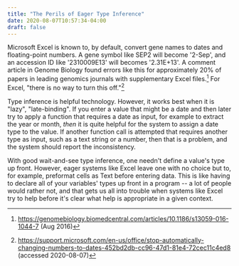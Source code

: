 ```yaml
---
title: "The Perils of Eager Type Inference"
date: 2020-08-07T10:57:34-04:00
draft: false
---
```


Microsoft Excel is known to, by default, convert gene names to dates and floating-point numbers. A gene symbol like SEP2 will become '2-Sep', and an accession ID like '2310009E13' will becomes '2.31E+13'. A comment article in Genome Biology found errors like this for approximately 20% of papers in leading genomics journals with supplementary Excel files.[^1] For Excel, "there is no way to turn this off."[^2]

Type inference is helpful technology. However, it works best when it is "lazy", "late-binding". If you enter a value that might be a date and then later try to apply a function that requires a date as input, for example to extract the year or month, *then* it is quite helpful for the system to assign a date type to the value. If another function call is attempted that requires another type as input, such as a text string or a number, then that is a problem, and the system should report the inconsistency.

With good wait-and-see type inference, one needn't define a value's type up front. However, eager systems like Excel leave one with no choice but to, for example, preformat cells as Text before entering data. This is like having to declare all of your variables' types up front in a program -- a lot of people would rather not, and that gets us all into trouble when systems like Excel try to help before it's clear what help is appropriate in a given context.

[^1]: https://genomebiology.biomedcentral.com/articles/10.1186/s13059-016-1044-7 (Aug 2016)
[^2]: https://support.microsoft.com/en-us/office/stop-automatically-changing-numbers-to-dates-452bd2db-cc96-47d1-81e4-72cec11c4ed8 (accessed 2020-08-07)